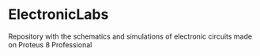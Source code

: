 # ElectronicLabs
Repository with the schematics and simulations of electronic circuits made on Proteus 8 Professional
